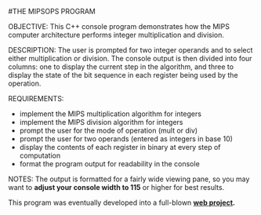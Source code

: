 #THE MIPSOPS PROGRAM

OBJECTIVE: 
This C++ console program demonstrates how the MIPS computer architecture performs integer multiplication and division.

DESCRIPTION: 
The user is prompted for two integer operands and to select either multiplication or division. The console output is then divided into four columns: one to display the current step in the algorithm, and three to display the state of the bit sequence in each register being used by the operation.

REQUIREMENTS: 
- implement the MIPS multiplication algorithm for integers
- implement the MIPS division algorithm for integers
- prompt the user for the mode of operation (mult or div)
- prompt the user for two operands (entered as integers in base 10)
- display the contents of each register in binary at every step of computation
- format the program output for readability in the console

NOTES:
The output is formatted for a fairly wide viewing pane, so you may want to **adjust your console width to 115** or higher for best results.

This program was eventually developed into a full-blown **[web project](https://github.com/stcybrdgs/www.mipsops.com).**
